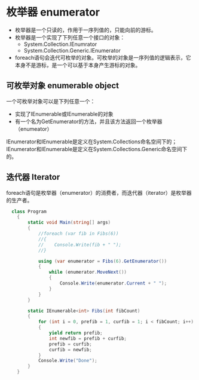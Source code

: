# 枚举器 enumerator
* 枚举器是一个只读的，作用于一序列值的，只能向前的游标。
* 枚举器是一个实现了下列任意一个接口的对象：
    * System.Collection.IEnumrator
    * System.Collection.Generic.IEnumerator<T>
* foreach语句会迭代可枚举的对象。可枚举的对象是一序列值的逻辑表示，它本身不是游标，是一个可以基于本身产生游标的对象。

## 可枚举对象 enumerable object
一个可枚举对象可以是下列任意一个：
* 实现了IEnumerable或IEnumerable<T>的对象
* 有一个名为GetEnumerator的方法，并且该方法返回一个枚举器（enumeator）

IEnumerator和IEnumerable是定义在System.Collections命名空间下的；  
IEnumerator<T>和IEnumerable<T>是定义在System.Collections.Generic命名空间下的。

## 迭代器 Iterator
foreach语句是枚举器（enumerator）的消费者，而迭代器（iterator）是枚举器的生产者。

```c#
  class Program
    {
        static void Main(string[] args)
        {
            //foreach (var fib in Fibs(6))
            //{
            //    Console.Write(fib + " ");
            //}

            using (var enumerator = Fibs(6).GetEnumerator())
            {
                while (enumerator.MoveNext())
                {
                    Console.Write(enumerator.Current + " ");
                }
            }
        }

        static IEnumerable<int> Fibs(int fibCount)
        {
            for (int i = 0, prefib = 1, curfib = 1; i < fibCount; i++)
            {
                yield return prefib;
                int newfib = prefib + curfib;
                prefib = curfib;
                curfib = newfib;
            }
            Console.Write("Done");
        }
    }
```